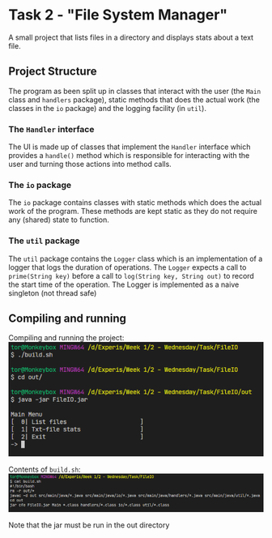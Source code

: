 # Task 2 - "File System Manager"
A small project that lists files in a directory and displays stats about a text file.

## Project Structure
The program as been split up in classes that interact with the user (the `Main` class and `handlers` package), static methods that does the actual work (the classes in the `io` package) and the logging facility (in `util`). 

### The `Handler` interface
The UI is made up of classes that implement the `Handler` interface which provides a `handle()` method which is responsible for interacting with the user and turning those actions into method calls.

### The `io` package
The `io` package contains classes with static methods which does the actual work of the program. These methods are kept static as they do not
require any (shared) state to function. 

### The `util` package
The `util` package contains the `Logger` class which is an implementation of a logger that logs the duration of operations. The `Logger` expects a call to `prime(String key)` before a call to `log(String key, String out)` to record the start time of the operation. 
The Logger is implemented as a naive singleton (not thread safe)

## Compiling and running
Compiling and running the project: 
![compiling](scr/build.png)

Contents of `build.sh`:
![build.sh](scr/script.png)

Note that the jar must be run in the out directory